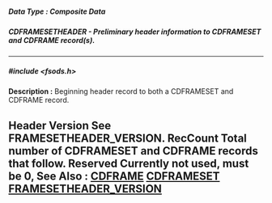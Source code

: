 ##### Data Type : Composite Data
##### CDFRAMESETHEADER - Preliminary header information to CDFRAMESET and CDFRAME record(s).
---
##### #include <fsods.h>
**Description :**
Beginning header record to both a CDFRAMESET and CDFRAME record.

Header
Version  See FRAMESETHEADER_VERSION.
RecCount  Total number of CDFRAMESET and CDFRAME records that follow.
Reserved  Currently not used, must be 0,
**See Also :**
[CDFRAME](D:/md_files/CDFRAME.md)
[CDFRAMESET](D:/md_files/CDFRAMESET.md)
[FRAMESETHEADER_VERSION](D:/md_files/FRAMESETHEADER_VERSION.md)
---
